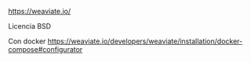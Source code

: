 https://weaviate.io/

Licencia BSD

Con docker
https://weaviate.io/developers/weaviate/installation/docker-compose#configurator
